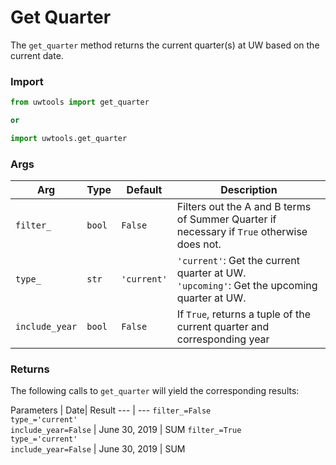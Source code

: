 # Get Quarter 

The `get_quarter` method returns the current quarter(s) at UW based on the current date.

### Import

```python
from uwtools import get_quarter

or

import uwtools.get_quarter
```

### Args

Arg | Type | Default | Description
--- | --- | --- | ---
`filter_` | `bool` | `False` | Filters out the A and B terms of Summer Quarter if necessary if `True` otherwise does not.
`type_` | `str` | `'current'` | `'current'`: Get the current quarter at UW.<br/>`'upcoming'`: Get the upcoming quarter at UW.
`include_year` | `bool` | `False` | If `True`, returns a tuple of the current quarter and corresponding year


### Returns

The following calls to `get_quarter` will yield the corresponding results:

Parameters | Date| Result
--- | ---
`filter_=False`<br/>`type_='current'`<br/>`include_year=False` | June 30, 2019 | SUM
`filter_=True`<br/>`type_='current'`<br/>`include_year=False` | June 30, 2019 | SUM